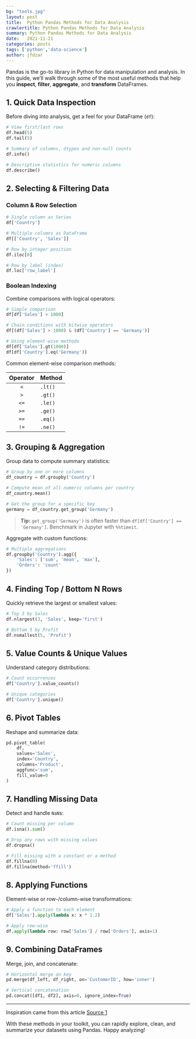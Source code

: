 ```yaml
---
bg: "tools.jpg"
layout: post
title:  Python Pandas Methods for Data Analysis
crawlertitle: Python Pandas Methods for Data Analysis
summary: Python Pandas Methods for Data Analysis
date:   2021-11-21
categories: posts
tags: ['python','data-science']
author: jfdzar
---
```



Pandas is the go-to library in Python for data manipulation and analysis. In this guide, we’ll walk through some of the most useful methods that help you **inspect**, **filter**, **aggregate**, and **transform** DataFrames.

## 1. Quick Data Inspection

Before diving into analysis, get a feel for your DataFrame (`df`):

```python
# View first/last rows
df.head(5)
df.tail(5)

# Summary of columns, dtypes and non-null counts
df.info()

# Descriptive statistics for numeric columns
df.describe()
```

## 2. Selecting & Filtering Data

### Column & Row Selection

```python
# Single column as Series
df['Country']

# Multiple columns as DataFrame
df[['Country', 'Sales']]

# Row by integer position
df.iloc[0]

# Row by label (index)
df.loc['row_label']
```

### Boolean Indexing

Combine comparisons with logical operators:

```python
# Simple comparison
df[df['Sales'] > 1000]

# Chain conditions with bitwise operators
df[(df['Sales'] > 1000) & (df['Country'] == 'Germany')]

# Using element-wise methods
df[df['Sales'].gt(1000)]
df[df['Country'].eq('Germany')]
```

Common element-wise comparison methods:

| Operator | Method    |
|:--------:|:----------|
| `<`      | `.lt()`   |
| `>`      | `.gt()`   |
| `<=`     | `.le()`   |
| `>=`     | `.ge()`   |
| `==`     | `.eq()`   |
| `!=`     | `.ne()`   |

## 3. Grouping & Aggregation

Group data to compute summary statistics:

```python
# Group by one or more columns
df_country = df.groupby('Country')

# Compute mean of all numeric columns per country
df_country.mean()

# Get the group for a specific key
germany = df_country.get_group('Germany')
```

> **Tip:** `get_group('Germany')` is often faster than `df[df['Country'] == 'Germany']`. Benchmark in Jupyter with `%%timeit`.

Aggregate with custom functions:

```python
# Multiple aggregations
df.groupby('Country').agg({
    'Sales': ['sum', 'mean', 'max'],
    'Orders': 'count'
})
```

## 4. Finding Top / Bottom N Rows

Quickly retrieve the largest or smallest values:

```python
# Top 3 by Sales
df.nlargest(3, 'Sales', keep='first')

# Bottom 5 by Profit
df.nsmallest(5, 'Profit')
```

## 5. Value Counts & Unique Values

Understand category distributions:

```python
# Count occurrences
df['Country'].value_counts()

# Unique categories
df['Country'].unique()
```

## 6. Pivot Tables

Reshape and summarize data:

```python
pd.pivot_table(
    df,
    values='Sales',
    index='Country',
    columns='Product',
    aggfunc='sum',
    fill_value=0
)
```

## 7. Handling Missing Data

Detect and handle `NaN`s:

```python
# Count missing per column
df.isna().sum()

# Drop any rows with missing values
df.dropna()

# Fill missing with a constant or a method
df.fillna(0)
df.fillna(method='ffill')
```

## 8. Applying Functions

Element-wise or row-/column-wise transformations:

```python
# Apply a function to each element
df['Sales'].apply(lambda x: x * 1.2)

# Apply row-wise
df.apply(lambda row: row['Sales'] / row['Orders'], axis=1)
```

## 9. Combining DataFrames

Merge, join, and concatenate:

```python
# Horizontal merge on key
pd.merge(df_left, df_right, on='CustomerID', how='inner')

# Vertical concatenation
pd.concat([df1, df2], axis=0, ignore_index=True)
```

---

Inspiration came from this article
[Source 1](https://towardsdatascience.com/4-awesome-pandas-methods-to-quickly-analyze-any-dataset-65d2252af6e8)

With these methods in your toolkit, you can rapidly explore, clean, and summarize your datasets using Pandas. Happy analyzing!

